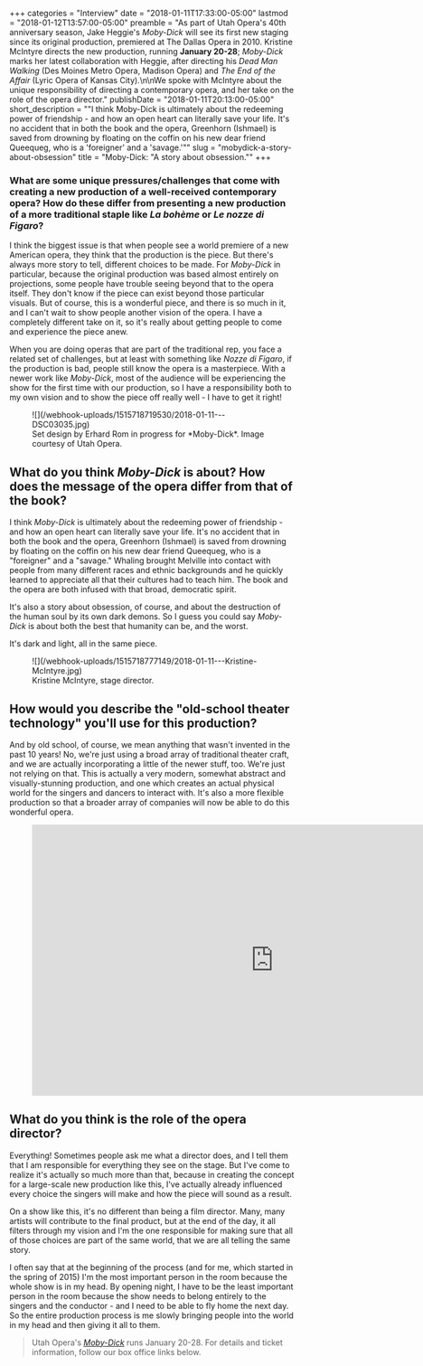 +++
categories = "Interview"
date = "2018-01-11T17:33:00-05:00"
lastmod = "2018-01-12T13:57:00-05:00"
preamble = "As part of Utah Opera's 40th anniversary season, Jake Heggie's *Moby-Dick* will see its first new staging since its original production, premiered at The Dallas Opera in 2010. Kristine McIntyre directs the new production, running **January 20-28**; *Moby-Dick* marks her latest collaboration with Heggie, after directing his *Dead Man Walking* (Des Moines Metro Opera, Madison Opera) and *The End of the Affair* (Lyric Opera of Kansas City).\n\nWe spoke with McIntyre about the unique responsibility of directing a contemporary opera, and her take on the role of the opera director."
publishDate = "2018-01-11T20:13:00-05:00"
short_description = "\"I think Moby-Dick is ultimately about the redeeming power of friendship - and how an open heart can literally save your life. It's no accident that in both the book and the opera, Greenhorn (Ishmael) is saved from drowning by floating on the coffin on his new dear friend Queequeg, who is a 'foreigner' and a 'savage.'\""
slug = "mobydick-a-story-about-obsession"
title = "Moby-Dick: &quot;A story about obsession.&quot;"
+++

### What are some unique pressures/challenges that come with creating a new production of a well-received contemporary opera? How do these differ from presenting a new production of a more traditional staple like *La bohème* or *Le nozze di Figaro*?

I think the biggest issue is that when people see a world premiere of a new American opera, they think that the production is the piece. But there's always more story to tell, different choices to be made. For *Moby-Dick* in particular, because the original production was based almost entirely on projections, some people have trouble seeing beyond that to the opera itself. They don't know if the piece can exist beyond those particular visuals. But of course, this is a wonderful piece, and there is so much in it, and I can't wait to show people another vision of the opera. I have a completely different take on it, so it's really about getting people to come and experience the piece anew. 

When you are doing operas that are part of the traditional rep, you face a related set of challenges, but at least with something like *Nozze di Figaro*, if the production is bad, people still know the opera is a masterpiece. With a newer work like *Moby-Dick*, most of the audience will be experiencing the show for the first time with our production, so I have a responsibility both to my own vision and to show the piece off really well - I have to get it right! 

<figure data-type="image">
![](/webhook-uploads/1515718719530/2018-01-11---DSC03035.jpg)
<figcaption>Set design by Erhard Rom in progress for *Moby-Dick*. Image courtesy of Utah Opera.</figcaption>
</figure>

## What do you think *Moby-Dick* is about? How does the message of the opera differ from that of the book?

I think *Moby-Dick* is ultimately about the redeeming power of friendship - and how an open heart can literally save your life. It's no accident that in both the book and the opera, Greenhorn (Ishmael) is saved from drowning by floating on the coffin on his new dear friend Queequeg, who is a "foreigner" and a "savage." Whaling brought Melville into contact with people from many different races and ethnic backgrounds and he quickly learned to appreciate all that their cultures had to teach him.  The book and the opera are both infused with that broad, democratic spirit. 

It's also a story about obsession, of course, and about the destruction of the human soul by its own dark demons. So I guess you could say *Moby-Dick* is about both the best that humanity can be, and the worst. 

It's dark and light, all in the same piece.

<figure data-type="image">
![](/webhook-uploads/1515718777149/2018-01-11---Kristine-McIntyre.jpg)
<figcaption>Kristine McIntyre, stage director.</figcaption>
</figure>

## How would you describe the "old-school theater technology" you'll use for this production?

And by old school, of course, we mean anything that wasn't invented in the past 10 years! No, we're just using a broad array of traditional theater craft, and we are actually incorporating a little of the newer stuff, too. We're just not relying on that. This is actually a very modern, somewhat abstract and visually-stunning production, and one which creates an actual physical world for the singers and dancers to interact with. It's also a more flexible production so that a broader array of companies will now be able to do this wonderful opera.  

<figure data-type="video">
<iframe width="854" height="480" src="https://www.youtube.com/embed/JkNG1_Hz6C0" frameborder="0" allow="autoplay; encrypted-media" allowfullscreen></iframe>
</figure>

## What do you think is the role of the opera director?

Everything! Sometimes people ask me what a director does, and I tell them that I am responsible for everything they see on the stage. But I've come to realize it's actually so much more than that, because in creating the concept for a large-scale new production like this, I've actually already influenced every choice the singers will make and how the piece will sound as a result. 

On a show like this, it's no different than being a film director. Many, many artists will contribute to the final product, but at the end of the day, it all filters through my vision and I'm the one responsible for making sure that all of those choices are part of the same world, that we are all telling the same story. 

I often say that at the beginning of the process (and for me, which started in the spring of 2015) I'm the most important person in the room because the whole show is in my head. By opening night, I have to be the least important person in the room because the show needs to belong entirely to the singers and the conductor - and I need to be able to fly home the next day. So the entire production process is me slowly bringing people into the world in my head and then giving it all to them.

>Utah Opera's [*Moby-Dick*](https://my.usuo.org/single/PSDetail.aspx?_sp=bd45ad885e0b32e1.1515719348288&psn=18078&_ga=2.220197466.233418363.1515717030-1587196307.1515717030) runs January 20-28. For details and ticket information, follow our box office links below.
